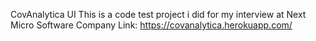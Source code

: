 CovAnalytica UI 
This is a code test project i did for my interview at Next Micro Software Company
Link: https://covanalytica.herokuapp.com/

